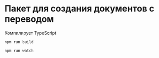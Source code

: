# Пакет для создания документов с переводом

Компилирует TypeScript

```
npm run build
```

```
npm run watch
```